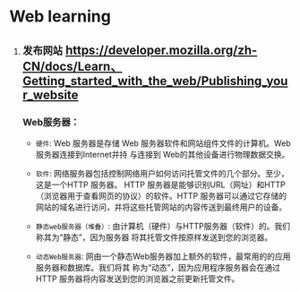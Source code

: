 # Web learning

1. ## `发布网站` https://developer.mozilla.org/zh-CN/docs/Learn、Getting_started_with_the_web/Publishing_your_website
   ### Web服务器：
   * `硬件`: Web 服务器是存储 Web 服务器软件和网站组件文件的计算机。Web 服务器连接到Internet并持
      与连接到 Web的其他设备进行物理数据交换。
   * `软件`: 网络服务器包括控制网络用户如何访问托管文件的几个部分。至少，这是一个HTTP 服务器。
      HTTP 服务器是能够识别URL（网址）和HTTP（浏览器用于查看网页的协议）的软件。HTTP 服务器可以通过它存储的网站的域名进行访问，并将这些托管网站的内容传送到最终用户的设备。

   * `静态web服务器（堆叠）`: 由计算机（硬件）与HTTP服务器（软件）的。我们称其为“静态”，因为服务器
      将其托管文件按原样发送到您的浏览器。
   * `动态Web服务器`: 网由一个静态Web服务器加上额外的软件，最常用的的应用服务器和数据库。我们将其
      称为“动态”，因为应用程序服务器会在通过 HTTP 服务器将内容发送到您的浏览器之前更新托管文件。 

